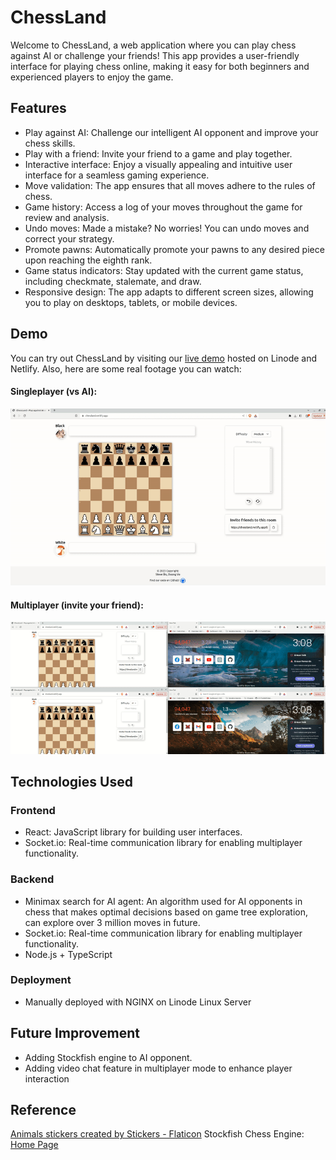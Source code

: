 
# ChessLand

Welcome to ChessLand, a web application where you can play chess against AI or challenge your friends! This app provides a user-friendly interface for playing chess online, making it easy for both beginners and experienced players to enjoy the game.

## Features

- Play against AI: Challenge our intelligent AI opponent and improve your chess skills.
- Play with a friend: Invite your friend to a game and play together.
- Interactive interface: Enjoy a visually appealing and intuitive user interface for a seamless gaming experience.
- Move validation: The app ensures that all moves adhere to the rules of chess.
- Game history: Access a log of your moves throughout the game for review and analysis.
- Undo moves: Made a mistake? No worries! You can undo moves and correct your strategy.
- Promote pawns: Automatically promote your pawns to any desired piece upon reaching the eighth rank.
- Game status indicators: Stay updated with the current game status, including checkmate, stalemate, and draw.
- Responsive design: The app adapts to different screen sizes, allowing you to play on desktops, tablets, or mobile devices.

## Demo

You can try out ChessLand by visiting our [live demo](https://chessland.netlify.app/) hosted on Linode and Netlify.
Also, here are some real footage you can watch:
#### Singleplayer (vs AI):
<img src='https://github.com/dominhnhut01/chessgame_webapp/blob/main/singleplayer_demo.gif?raw=true' title='Singleplayer Demo' width='900' alt='Singleplayer Demo' />

#### Multiplayer (invite your friend):
<img src='https://github.com/dominhnhut01/chessgame_webapp/blob/main/multiplayer_demo.gif?raw=true' title='Multiplayer Demo' width='900' alt='Multiplayer Demo' />

## Technologies Used

### Frontend
- React: JavaScript library for building user interfaces.
- Socket.io: Real-time communication library for enabling multiplayer functionality.

### Backend
- Minimax search for AI agent: An algorithm used for AI opponents in chess that makes optimal decisions based on game tree exploration, can explore over 3 million moves in future.
- Socket.io: Real-time communication library for enabling multiplayer functionality.
- Node.js + TypeScript

### Deployment
- Manually deployed with NGINX on Linode Linux Server

## Future Improvement
- Adding Stockfish engine to AI opponent.
- Adding video chat feature in multiplayer mode to enhance player interaction

## Reference
<a href="https://www.flaticon.com/free-stickers/animals" title="animals stickers">Animals stickers created by Stickers - Flaticon</a>
Stockfish Chess Engine: <a href="https://stockfishchess.org/">Home Page</a>
